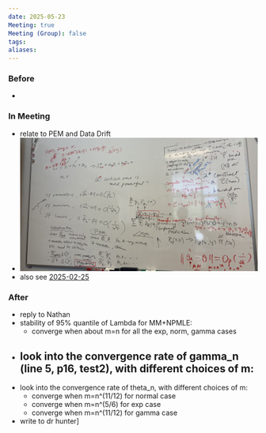 ```yaml
---
date: 2025-05-23
Meeting: true
Meeting (Group): false
tags: 
aliases:
---
```


### Before
- 

### In Meeting
- relate to PEM and Data Drift 
- ![](IMG_5578.jpg)
- also see [2025-02-25](2025-02-25.md)

### After
- reply to Nathan
- stability of 95% quantile of Lambda for MM+NPMLE:
	- converge when about m=n for all the exp, norm, gamma cases
- look into the convergence rate of gamma_n (line 5, p16, test2), with different choices of m:
	- 
- look into the convergence rate of theta_n, with different choices of m:
	- converge when m=n^(11/12) for normal case
	- converge when m=n^(5/6) for exp case
	- converge when m=n^(11/12) for gamma case
- write to dr hunter]